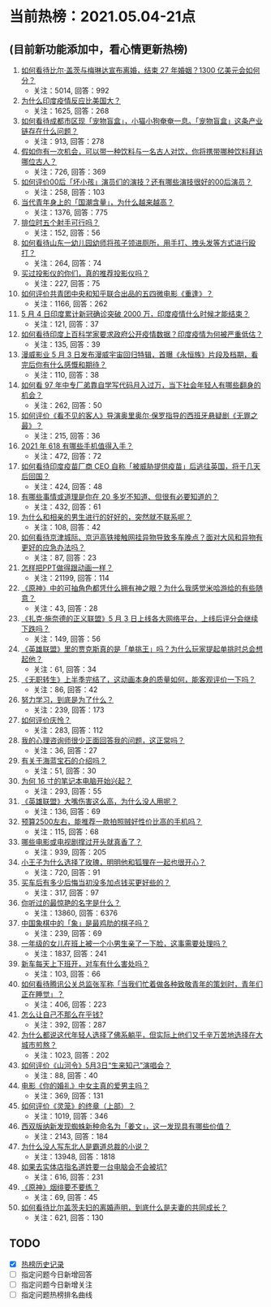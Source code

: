 # 当前热榜：2021.05.04-21点
## (目前新功能添加中，看心情更新热榜)
1. [如何看待比尔·盖茨与梅琳达宣布离婚，结束 27 年婚姻？1300 亿美元会如何分？](https://www.zhihu.com/question/457737040)
    * 关注：5014, 回答：992
2. [为什么印度疫情反应比美国大？](https://www.zhihu.com/question/456804640)
    * 关注：1625, 回答：268
3. [如何看待成都市区现「宠物盲盒」，小猫小狗奄奄一息。「宠物盲盒」这条产业链存在什么问题？](https://www.zhihu.com/question/457745277)
    * 关注：913, 回答：278
4. [假如你有一次机会，可以带一种饮料与一名古人对饮，你将携带哪种饮料拜访哪位古人？](https://www.zhihu.com/question/457665322)
    * 关注：726, 回答：369
5. [如何评价00后「坏小孩」演员们的演技？还有哪些演技很好的00后演员？](https://www.zhihu.com/question/457684810)
    * 关注：258, 回答：103
6. [当代青年身上的「国潮含量」，为什么越来越高？](https://www.zhihu.com/question/457690066)
    * 关注：1376, 回答：775
7. [排位时五个射手可行吗？](https://www.zhihu.com/question/457347115)
    * 关注：152, 回答：56
8. [如何看待山东一幼儿园幼师将孩子领进厕所，用手打、拽头发等方式进行殴打？](https://www.zhihu.com/question/457486021)
    * 关注：264, 回答：74
9. [买过投影仪的你们，真的推荐投影仪吗？](https://www.zhihu.com/question/437319206)
    * 关注：227, 回答：75
10. [如何评价共青团中央和知乎联合出品的五四微电影《重逢》？](https://www.zhihu.com/question/457512856)
    * 关注：1166, 回答：262
11. [5 月 4 日印度累计新冠确诊突破 2000 万，印度疫情什么时候才能结束？](https://www.zhihu.com/question/457761447)
    * 关注：121, 回答：37
12. [如何看待印度上百科学家要求政府公开疫情数据？印度疫情为何被严重低估？](https://www.zhihu.com/question/457757785)
    * 关注：135, 回答：39
13. [漫威影业 5 月 3 日发布漫威宇宙回归特辑，首曝《永恒族》片段及档期，看完后你有什么感慨和期待？](https://www.zhihu.com/question/457703332)
    * 关注：110, 回答：38
14. [如何看 97 年中专厂弟靠自学写代码月入过万，当下社会年轻人有哪些翻身的机会？](https://www.zhihu.com/question/457749433)
    * 关注：262, 回答：50
15. [如何评价《看不见的客人》导演奥里奥尔·保罗指导的西班牙悬疑剧《无罪之最》？](https://www.zhihu.com/question/453388234)
    * 关注：215, 回答：36
16. [2021 年 618 有哪些手机值得入手？](https://www.zhihu.com/question/457255298)
    * 关注：472, 回答：72
17. [如何看待印度疫苗厂商 CEO 自称「被威胁提供疫苗」后逃往英国，将于几天后回国？](https://www.zhihu.com/question/457628956)
    * 关注：424, 回答：48
18. [有哪些事情或道理是你在 20 多岁不知道、但很有必要知道的？](https://www.zhihu.com/question/457150128)
    * 关注：432, 回答：61
19. [为什么和相亲的男生进行的好好的，突然就不联系呢？](https://www.zhihu.com/question/455019918)
    * 关注：108, 回答：42
20. [如何看待京津城际、京沪高铁接触网挂异物导致多车晚点？面对大风和异物有更好的应急办法吗？](https://www.zhihu.com/question/457776220)
    * 关注：87, 回答：23
21. [怎样把PPT做得跟动画一样？](https://www.zhihu.com/question/21539458)
    * 关注：21199, 回答：114
22. [《原神》中的可抽角色都凭什么拥有神之眼？为什么我感觉米哈游给的有些随意？](https://www.zhihu.com/question/457648061)
    * 关注：43, 回答：28
23. [《扎克·施奈德的正义联盟》5 月 3 日上线各大网络平台，上线后评分会继续下跌吗？](https://www.zhihu.com/question/457626472)
    * 关注：149, 回答：56
24. [《英雄联盟》里的贾克斯真的是「单挑王」吗？为什么玩家提起单挑时总会想起他？](https://www.zhihu.com/question/457010220)
    * 关注：61, 回答：34
25. [《无职转生》上半季完结了，这动画本身的质量如何，能客观评价一下吗？](https://www.zhihu.com/question/450611651)
    * 关注：86, 回答：42
26. [努力学习，到底是为了什么？](https://www.zhihu.com/question/454636033)
    * 关注：239, 回答：173
27. [如何评价庆怜？](https://www.zhihu.com/question/446812232)
    * 关注：283, 回答：112
28. [我的心理咨询师很少正面回答我的问题，这正常吗？](https://www.zhihu.com/question/457615630)
    * 关注：36, 回答：27
29. [有关于海蓝宝石的介绍吗？](https://www.zhihu.com/question/447052258)
    * 关注：51, 回答：30
30. [为何 16 寸的笔记本电脑开始兴起？](https://www.zhihu.com/question/456973925)
    * 关注：293, 回答：55
31. [《英雄联盟》大嘴伤害这么高，为什么没人用呢？](https://www.zhihu.com/question/457142246)
    * 关注：136, 回答：69
32. [预算2500左右，能推荐一款拍照贼好性价比高的手机吗？](https://www.zhihu.com/question/452624562)
    * 关注：115, 回答：68
33. [哪些电影或电视剧撑过开头就真香了？](https://www.zhihu.com/question/449504220)
    * 关注：939, 回答：205
34. [小王子为什么选择了玫瑰，明明他和狐狸在一起也很开心？](https://www.zhihu.com/question/353104840)
    * 关注：720, 回答：91
35. [买车后有多少后悔当初没多加点钱买更好些的？](https://www.zhihu.com/question/455327014)
    * 关注：317, 回答：97
36. [你听过的最惊艳的名字是什么？](https://www.zhihu.com/question/265694919)
    * 关注：13860, 回答：6376
37. [中国象棋中的「象」是最鸡肋的棋子吗？](https://www.zhihu.com/question/39282356)
    * 关注：239, 回答：69
38. [一年级的女儿在班上被一个小男生亲了一下脸，这事需要处理吗？](https://www.zhihu.com/question/449615832)
    * 关注：1837, 回答：241
39. [新车每天上下班开，对车有什么害处吗？](https://www.zhihu.com/question/453386492)
    * 关注：103, 回答：66
40. [如何看待腾讯公关总监张军称「当我们忙着做各种致敬青年的策划时，青年们正在睡觉」？](https://www.zhihu.com/question/457759935)
    * 关注：406, 回答：223
41. [怎么让自己不那么在乎钱?](https://www.zhihu.com/question/453040828)
    * 关注：392, 回答：287
42. [为什么都说这代年轻人选择了佛系躺平，但实际上他们又千辛万苦地选择在大城市煎熬？](https://www.zhihu.com/question/457670118)
    * 关注：1023, 回答：202
43. [如何评价《山河令》5月3日“生来知己”演唱会？](https://www.zhihu.com/question/457709233)
    * 关注：88, 回答：40
44. [电影《你的婚礼》中女主真的爱男主吗？](https://www.zhihu.com/question/457361837)
    * 关注：369, 回答：131
45. [如何评价《灵笼》的终章（上部）？](https://www.zhihu.com/question/457072944)
    * 关注：1019, 回答：346
46. [西双版纳新发现蜘蛛新种命名为「姜文」，这一发现具有哪些价值？](https://www.zhihu.com/question/457371552)
    * 关注：2143, 回答：184
47. [为什么没人写东北人是霸道总裁的小说？](https://www.zhihu.com/question/337970710)
    * 关注：13948, 回答：1818
48. [如果去实体店指名道姓要一台电脑会不会被坑?](https://www.zhihu.com/question/449490091)
    * 关注：616, 回答：231
49. [《原神》烟绯要不要练？](https://www.zhihu.com/question/457265212)
    * 关注：69, 回答：45
50. [如何看待比尔盖茨夫妇的离婚声明，到底什么是夫妻的共同成长？](https://www.zhihu.com/question/457735557)
    * 关注：621, 回答：130
## TODO
* [x] [热榜历史记录](hot_history/AllHot.md)
* [ ] 指定问题今日新增回答
* [ ] 指定问题今日新增关注
* [ ] 指定问题热榜排名曲线

